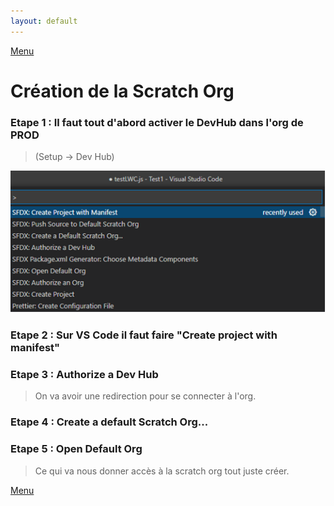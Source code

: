 ```yaml
---
layout: default
---
```

[Menu](../index)

# Création de la Scratch Org

### Etape 1 : Il faut tout d'abord activer le DevHub dans l'org de PROD 
> (Setup -> Dev Hub)

![scratchOrg](../assets/images/scratchOrg.png)

### Etape 2 : Sur VS Code il faut faire "Create project with manifest"

### Etape 3 : Authorize a Dev Hub
> On va avoir une redirection pour se connecter à l'org.

### Etape 4 : Create a default Scratch Org...

### Etape 5 : Open Default Org
> Ce qui va nous donner accès à la scratch org tout juste créer.

[Menu](../index)
